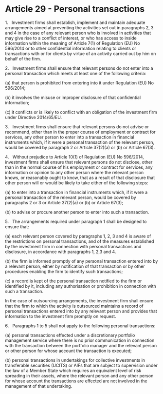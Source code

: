 # Article 29 - Personal transactions


1.   Investment firms shall establish, implement and maintain adequate arrangements aimed at preventing the activities set out in paragraphs 2, 3 and 4 in the case of any relevant person who is involved in activities that may give rise to a conflict of interest, or who has access to inside information within the meaning of Article 7(1) of Regulation (EU) No 596/2014 or to other confidential information relating to clients or transactions with or for clients by virtue of an activity carried out by him on behalf of the firm.

2.   Investment firms shall ensure that relevant persons do not enter into a personal transaction which meets at least one of the following criteria:

(a) that person is prohibited from entering into it under Regulation (EU) No 596/2014;

(b) it involves the misuse or improper disclosure of that confidential information;

(c) it conflicts or is likely to conflict with an obligation of the investment firm under Directive 2014/65/EU.

3.   Investment firms shall ensure that relevant persons do not advise or recommend, other than in the proper course of employment or contract for services, any other person to enter into a transaction in financial instruments which, if it were a personal transaction of the relevant person, would be covered by paragraph 2 or Article 37(2)(a) or (b) or Article 67(3).

4.   Without prejudice to Article 10(1) of Regulation (EU) No 596/2014, investment firms shall ensure that relevant persons do not disclose, other than in the normal course of his employment or contract for services, any information or opinion to any other person where the relevant person knows, or reasonably ought to know, that as a result of that disclosure that other person will or would be likely to take either of the following steps:

(a) to enter into a transaction in financial instruments which, if it were a personal transaction of the relevant person, would be covered by paragraphs 2 or 3 or Article 37(2)(a) or (b) or Article 67(3);

(b) to advise or procure another person to enter into such a transaction.

5.   The arrangements required under paragraph 1 shall be designed to ensure that:

(a) each relevant person covered by paragraphs 1, 2, 3 and 4 is aware of the restrictions on personal transactions, and of the measures established by the investment firm in connection with personal transactions and disclosure, in accordance with paragraphs 1, 2,3 and 4.

(b) the firm is informed promptly of any personal transaction entered into by a relevant person, either by notification of that transaction or by other procedures enabling the firm to identify such transactions;

(c) a record is kept of the personal transaction notified to the firm or identified by it, including any authorisation or prohibition in connection with such a transaction.

In the case of outsourcing arrangements, the investment firm shall ensure that the firm to which the activity is outsourced maintains a record of personal transactions entered into by any relevant person and provides that information to the investment firm promptly on request.

6.   Paragraphs 1 to 5 shall not apply to the following personal transactions:

(a) personal transactions effected under a discretionary portfolio management service where there is no prior communication in connection with the transaction between the portfolio manager and the relevant person or other person for whose account the transaction is executed;

(b) personal transactions in undertakings for collective investments in transferable securities (UCITS) or AIFs that are subject to supervision under the law of a Member State which requires an equivalent level of risk spreading in their assets, where the relevant person and any other person for whose account the transactions are effected are not involved in the management of that undertaking.
